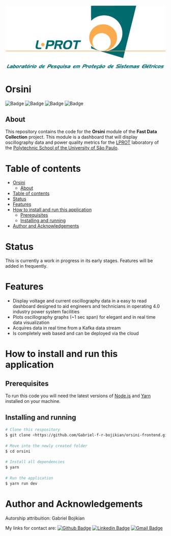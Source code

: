<h1 align="center">
	<img alt="LPROT" title="Rocketshoes" src="./public/lprot.jpg" />
</h1>

# Orsini

![Badge](https://img.shields.io/badge/license-APACHE-informational?style=for-the-bade)
![Badge](https://img.shields.io/badge/Next.JS-Latest-000000?logo=next.js) ![Badge](https://img.shields.io/badge/React-v17.0.2-61dafb?logo=react) ![Badge](https://img.shields.io/badge/current_version-v0.1.0-informational?color=5F9EA0)

## About
This repository contains the code for the __Orsini__ module of the __Fast Data Collection__ project. This module is a dashboard that will display oscillography data and power quality metrics for the [LPROT](http://www.pea.usp.br/pesquisa/linha-de-pesquisa/lprot-laboratorio-de-pesquisa-em-automacao-e-protecao-de-sistemas-eletricos/) laboratory of the [Polytechnic School of the University of São Paulo](https://www.poli.usp.br/).
# Table of contents
- [Orsini](#orsini)
  - [About](#about)
- [Table of contents](#table-of-contents)
- [Status](#status)
- [Features](#features)
- [How to install and run this application](#how-to-install-and-run-this-application)
  - [Prerequisites](#prerequisites)
  - [Installing and running](#installing-and-running)
- [Author and Acknowledgements](#author-and-acknowledgements)
# Status
This is currently a work in progress in its early stages. Features will be added in frequently.
# Features
* Display voltage and current oscillography data in a easy to read dashboard designed to aid engineers and technicians in operating 4.0 industry power system facilities
* Plots oscillography graphs (~1 sec span) for elegant and in real time data visualization
* Acquires data in real time from a Kafka data stream
* Is completely web based and can be deployed via the cloud
# How to install and run this application
## Prerequisites
To run this code you will need the latest versions of [Node.js](https://nodejs.org/en/) and [Yarn](https://yarnpkg.com/) installed on your machine.
## Installing and running
```bash
# Clone this respository
$ git clone <https://github.com/Gabriel-f-r-bojikian/orsini-frontend.git>

# Move into the newly created folder
$ cd orsini

# Install all dependencies
$ yarn

# Run the application
$ yarn run dev
```
# Author and Acknowledgements
Autorship attribuition: Gabriel Bojikian

My links for contact are:
[![Github Badge](https://img.shields.io/badge/-Gabriel-181717?style=flat-square&logo=github&logoColor=white&link=https://github.com/Gabriel-f-r-bojikian)](https://github.com/Gabriel-f-r-bojikian) [![Linkedin Badge](https://img.shields.io/badge/-Gabriel-blue?style=flat-square&logo=Linkedin&logoColor=white&link=https://www.linkedin.com/in/gabriel-fernandes-rosa-bojikian-688b84164/)](https://www.linkedin.com/in/gabriel-fernandes-rosa-bojikian-688b84164/) [![Gmail Badge](https://img.shields.io/badge/-gabriel.bojikian.dev@gmail.com-c14438?style=flat-square&logo=Gmail&logoColor=white&link=mailto:gabriel.bojikian.dev@gmail.com)](mailto:gabriel.bojikian.dev@gmail.com)
